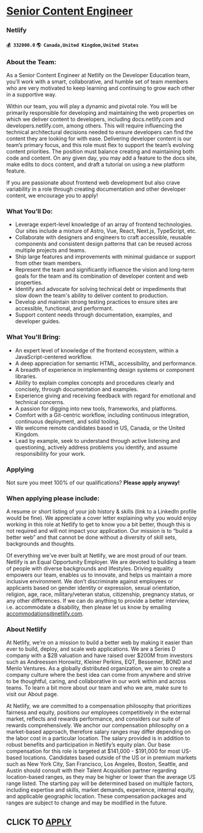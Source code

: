# [Senior Content Engineer](https://www.remotewlb.com/apply/senior-content-engineer-72783)  
### Netlify  
#### `💰 332000.0` `🌎 Canada,United Kingdom,United States`  

### **About the Team:**

As a Senior Content Engineer at Netlify on the Developer Education team, you'll work with a smart, collaborative, and humble set of team members who are very motivated to keep learning and continuing to grow each other in a supportive way.

Within our team, you will play a dynamic and pivotal role. You will be primarily responsible for developing and maintaining the web properties on which we deliver content to developers, including docs.netlify.com and developers.netlify.com, among others. This will require influencing the technical architectural decisions needed to ensure developers can find the content they are looking for with ease. Delivering developer content is our team’s primary focus, and this role must flex to support the team’s evolving content priorities. The position must balance creating and maintaining both code and content. On any given day, you may add a feature to the docs site, make edits to docs content, and draft a tutorial on using a new platform feature.

If you are passionate about frontend web development but also crave variability in a role through creating documentation and other developer content, we encourage you to apply!

### **What You’ll Do:**

  * Leverage expert-level knowledge of an array of frontend technologies. Our sites include a mixture of Astro, Vue, React, Next.js, TypeScript, etc.
  * Collaborate with designers and engineers to craft accessible, reusable components and consistent design patterns that can be reused across multiple projects and teams.
  * Ship large features and improvements with minimal guidance or support from other team members.
  * Represent the team and significantly influence the vision and long-term goals for the team and its combination of developer content and web properties.
  * Identify and advocate for solving technical debt or impediments that slow down the team's ability to deliver content to production.
  * Develop and maintain strong testing practices to ensure sites are accessible, functional, and performant.
  * Support content needs through documentation, examples, and developer guides.

###  **What You'll Bring:**

  * An expert level of knowledge of the frontend ecosystem, within a JavaScript-centered workflow.
  * A deep appreciation for semantic HTML, accessibility, and performance.
  * A breadth of experience in implementing design systems or component libraries.
  * Ability to explain complex concepts and procedures clearly and concisely, through documentation and examples.
  * Experience giving and receiving feedback with regard for emotional and technical concerns.
  * A passion for digging into new tools, frameworks, and platforms.
  * Comfort with a Git-centric workflow, including continuous integration, continuous deployment, and solid tooling.
  * We welcome remote candidates based in US, Canada, or the United Kingdom.
  * Lead by example, seek to understand through active listening and questioning, actively address problems you identify, and assume responsibility for your work.

###  **Applying**

Not sure you meet 100% of our qualifications? **Please apply anyway!**

### When applying please include:

A resume or short listing of your job history & skills (link to a LinkedIn profile would be fine). We appreciate a cover letter explaining why you would enjoy working in this role at Netlify to get to know you a bit better, though this is not required and will not impact your application. Our mission is to “build a better web” and that cannot be done without a diversity of skill sets, backgrounds and thoughts.

Of everything we've ever built at Netlify, we are most proud of our team. Netlify is an Equal Opportunity Employer. We are devoted to building a team of people with diverse backgrounds and lifestyles. Driving equality empowers our team, enables us to innovate, and helps us maintain a more inclusive environment. We don’t discriminate against employees or applicants based on gender identity or expression, sexual orientation, religion, age, race, military/veteran status, citizenship, pregnancy status, or any other differences. If we can do anything to provide a better interview, i.e. accommodate a disability, then please let us know by emailing accommodations@netlify.com.

### **About Netlify**

At Netlify, we’re on a mission to build a better web by making it easier than ever to build, deploy, and scale web applications. We are a Series D company with a $2B valuation and have raised over $200M from investors such as Andreessen Horowitz, Kleiner Perkins, EQT, Bessemer, BOND and Menlo Ventures. As a globally distributed organization, we aim to create a company culture where the best idea can come from anywhere and strive to be thoughtful, caring, and collaborative in our work within and across teams. To learn a bit more about our team and who we are, make sure to visit our About page.

At Netlify, we are committed to a compensation philosophy that prioritizes fairness and equity, positions our employees competitively in the external market, reflects and rewards performance, and considers our suite of rewards comprehensively. We anchor our compensation philosophy on a market-based approach, therefore salary ranges may differ depending on the labor cost in a particular location. The salary provided is in addition to robust benefits and participation in Netlify’s equity plan. Our base compensation for this role is targeted at $141,000 - $191,000 for most US-based locations. Candidates based outside of the US or in premium markets such as New York City, San Francisco, Los Angeles, Boston, Seattle, and Austin should consult with their Talent Acquisition partner regarding location-based ranges, as they may be higher or lower than the average US range listed. The starting pay will be determined based on multiple factors, including expertise and skills, market demands,
experience, internal equity, and applicable geographic location. These compensation packages and ranges are subject to change and may be modified in the future.

  
## CLICK TO [APPLY](https://www.remotewlb.com/apply/senior-content-engineer-72783)

